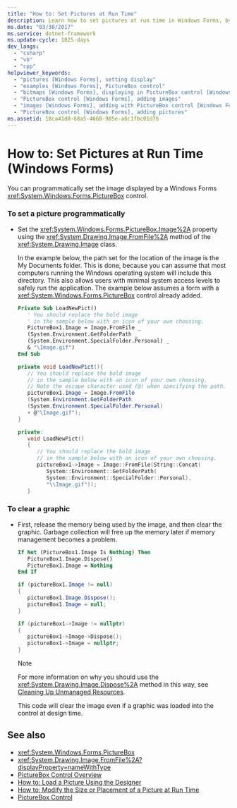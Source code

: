 ```yaml
---
title: "How to: Set Pictures at Run Time"
description: Learn how to set pictures at run time in Windows Forms, by means of code samples in Visual Basic, C#, and CPP.
ms.date: "03/30/2017"
ms.service: dotnet-framework
ms.update-cycle: 1825-days
dev_langs:
  - "csharp"
  - "vb"
  - "cpp"
helpviewer_keywords:
  - "pictures [Windows Forms], setting display"
  - "examples [Windows Forms], PictureBox control"
  - "bitmaps [Windows Forms], displaying in PictureBox control [Windows Forms]"
  - "PictureBox control [Windows Forms], adding images"
  - "images [Windows Forms], adding with PictureBox control [Windows Forms]"
  - "PictureBox control [Windows Forms], adding pictures"
ms.assetid: 18ca41d0-68a5-4660-985e-a6c1fbc01d76
---
```

# How to: Set Pictures at Run Time (Windows Forms)

You can programmatically set the image displayed by a Windows Forms <xref:System.Windows.Forms.PictureBox> control.

### To set a picture programmatically

- Set the <xref:System.Windows.Forms.PictureBox.Image%2A> property using the <xref:System.Drawing.Image.FromFile%2A> method of the <xref:System.Drawing.Image> class.

     In the example below, the path set for the location of the image is the My Documents folder. This is done, because you can assume that most computers running the Windows operating system will include this directory. This also allows users with minimal system access levels to safely run the application. The example below assumes a form with a <xref:System.Windows.Forms.PictureBox> control already added.

    ```vb
    Private Sub LoadNewPict()
       ' You should replace the bold image
       ' in the sample below with an icon of your own choosing.
       PictureBox1.Image = Image.FromFile _
       (System.Environment.GetFolderPath _
       (System.Environment.SpecialFolder.Personal) _
       & "\Image.gif")
    End Sub
    ```

    ```csharp
    private void LoadNewPict(){
       // You should replace the bold image
       // in the sample below with an icon of your own choosing.
       // Note the escape character used (@) when specifying the path.
       pictureBox1.Image = Image.FromFile
       (System.Environment.GetFolderPath
       (System.Environment.SpecialFolder.Personal)
       + @"\Image.gif");
    }
    ```

    ```cpp
    private:
       void LoadNewPict()
       {
          // You should replace the bold image
          // in the sample below with an icon of your own choosing.
          pictureBox1->Image = Image::FromFile(String::Concat(
             System::Environment::GetFolderPath(
             System::Environment::SpecialFolder::Personal),
             "\\Image.gif"));
       }
    ```

### To clear a graphic

- First, release the memory being used by the image, and then clear the graphic. Garbage collection will free up the memory later if memory management becomes a problem.

    ```vb
    If Not (PictureBox1.Image Is Nothing) Then
       PictureBox1.Image.Dispose()
       PictureBox1.Image = Nothing
    End If
    ```

    ```csharp
    if (pictureBox1.Image != null)
    {
       pictureBox1.Image.Dispose();
       pictureBox1.Image = null;
    }
    ```

    ```cpp
    if (pictureBox1->Image != nullptr)
    {
       pictureBox1->Image->Dispose();
       pictureBox1->Image = nullptr;
    }
    ```

    > [!NOTE]
    > For more information on why you should use the <xref:System.Drawing.Image.Dispose%2A> method in this way, see [Cleaning Up Unmanaged Resources](/dotnet/standard/garbage-collection/unmanaged).

     This code will clear the image even if a graphic was loaded into the control at design time.

## See also

- <xref:System.Windows.Forms.PictureBox>
- <xref:System.Drawing.Image.FromFile%2A?displayProperty=nameWithType>
- [PictureBox Control Overview](picturebox-control-overview-windows-forms.md)
- [How to: Load a Picture Using the Designer](how-to-load-a-picture-using-the-designer-windows-forms.md)
- [How to: Modify the Size or Placement of a Picture at Run Time](how-to-modify-the-size-or-placement-of-a-picture-at-run-time-windows-forms.md)
- [PictureBox Control](picturebox-control-windows-forms.md)
